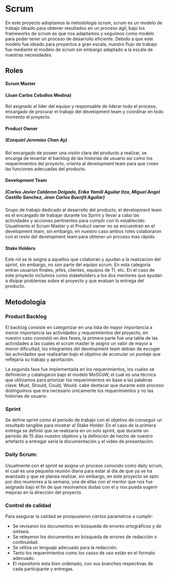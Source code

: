 

# Scrum

En este proyecto adoptamos la metodología scrum, scrum es un modelo de trabajo ideado para obtener resultados en un proceso ágil, bajo los frameworks de scrum es que nos adaptamos y seguimos como modelo para poder tener un proceso de desarrollo eficiente. Debido a que este modelo fue ideado para proyectos a gran escala, nuestro flujo de trabajo fue mediante el modelo de scrum sin embargo adaptado a la escala de nuestras necesidades.

## Roles

#### **Scrum Master**
#### (Juan Carlos Ceballos Medina)
Rol asignado al líder del equipo y responsable de liderar todo el proceso, encargado de procurar el trabajo del development team y coordinar en todo momento el proyecto.

#### **Product Owner**
##### (Ezequiel Jeremías Chan Ay)
Rol encargado de poseer una visión clara del producto a realizar, se encarga de levantar el  backlog de las historias de usuario así como los requerimientos del proyecto, orienta al development team para que creen las funciones adecuadas del producto.

#### **Development Team**
##### (Carlos Javier Calderon Delgado, Erika Yamili Aguilar Itza, Miguel Angel Castillo Sanchez, Jean Carlos Buenfil Aguilar)
Grupo de trabajo dedicado al desarrollo del producto, el development team es el encargado de trabajar durante los Sprint y llevar a cabo las actividades y acciones pertinentes para cumplir con lo establecido. Usualmente el Scrum Master y el Product owner no se encuentran en el development team, sin embargo, en nuestro caso ambos roles colaboraron con el resto del development team para obtener un proceso mas rápido.

#### **Stake Holders**
Este rol se le asigna a aquellos que colaboran y ayudan a la realizacion del sprint, sin embargo, no son parte del equipo scrum. En esta categoria entran usuarion finales, jefes, clientes, equipos de TI, etc. En el caso de este proyecto incluimos como stakeholders a los dos mentores que ayudan a disipar problemas sobre el proyecto y que evaluan la entrega del producto.

## Metodologia

### Product Backlog 
El backlog consiste en categorizar en una lista de mayor importancia a menor importancia las actividades y requerimientos del proyecto, en nuestro caso consistió en dos fases, la primera parte fue una tabla de las actividades a las cuales el scrum master le asigno un valor de mayor a menor dificultad, los integrantes del development team debían de escoger las actividades que realizarían bajo el objetivo de acumular un puntaje que reflejaría su trabajo y aportación.

La segunda fase fue implementada en los requerimientos, los cuales se definieron y catalogaron bajo el modelo MoSCoW, el cual es una técnica que utilizamos para priorizar los requerimientos en base a las palabras clave: Must, Should, Could, Would. cabe destacar que durante este proceso distinguimos que era necesario únicamente los requerimientos y no las historias de usuario.

### Sprint
Se define sprint como el periodo de trabajo con el objetivo de conseguir un resultado tangible para mostrar al Stake Holder. En el caso de la primera entrega se definió que se realizaría en un solo sprint, que durante un periodo de 15 días nuestro objetivo y la definición de hecho de nuestro artefacto a entregar sería la documentación y el video de presentación.

### Daily Scrum:
Usualmente con el sprint se asigna un proceso conocido como daily scrum, el cual es una pequeña reunión diaria para estar al día de que ya se ha avanzado y que se planea realizar, sin embargo, en este proyecto se opto por dos reuniones a la semana, una de ellas con el mentor que nos fue asignado bajo el fin de que resolvamos dudas con el y nos pueda sugerir mejoras en la dirección del proyecto.

### Control de calidad

Para asegurar la calidad se proopusieron ciertos parametros a cumplir: 

-	Se revisaron los documentos en búsqueda de errores ortográficos y de sintaxis.
-	Se releyeron los documentos en búsqueda de errores de redacción o continuidad.
-	Se utiliza un lenguaje adecuado para la redacción.
-	Tanto los requerimientos como los casos de uso están en el formato adecuado.
-	El repositorio esta bien ordenado, con sus branches respectivas de cada participante y entregas.

